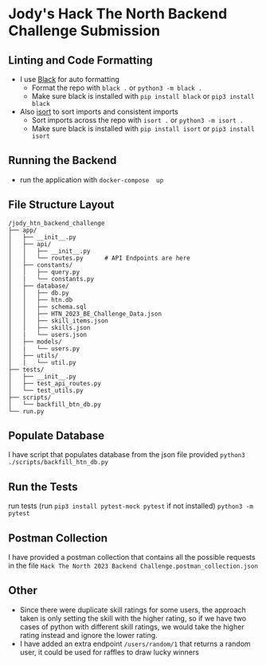 # Jody's Hack The North Backend Challenge Submission

## Linting and Code Formatting
- I use [Black](ms-python.black-formatter) for auto formatting
    - Format the repo with `black .` or `python3 -m black .`
    - Make sure black is installed with `pip install black` or `pip3 install black`
- Also [isort](ms-python.isort) to sort imports and consistent imports
    - Sort imports across the repo with `isort .` or `python3 -m isort .`
    - Make sure black is installed with `pip install isort` or `pip3 install isort`


## Running the Backend
- run the application with 
```docker-compose  up```


## File Structure Layout
```
/jody_htn_backend_challenge
├── app/
│   ├── __init__.py
│   ├── api/
│   │   ├── __init__.py
│   │   └── routes.py      # API Endpoints are here
│   ├── constants/
│   │   ├── query.py
│   |   └── constants.py
│   ├── database/
│   │   ├── db.py
│   │   ├── htn.db
│   │   ├── schema.sql
│   │   ├── HTN_2023_BE_Challenge_Data.json
│   │   ├── skill_items.json
│   │   ├── skills.json
│   |   └── users.json
│   ├── models/
│   |   └── users.py
│   ├── utils/
│   |   └── util.py
├── tests/
│   ├── __init__.py
│   ├── test_api_routes.py
│   └── test_utils.py
├── scripts/
│   └── backfill_btn_db.py
└── run.py
```

## Populate Database
I have script that populates database from the json file provided
```python3 ./scripts/backfill_htn_db.py```

## Run the Tests
run tests (run `pip3 install pytest-mock pytest` if not installed)
```python3 -m pytest```


## Postman Collection
I have provided a postman collection that contains all the possible requests in the file 
```Hack The North 2023 Backend Challenge.postman_collection.json```


## Other
* Since there were duplicate skill ratings for some users, the approach taken is only setting the skill with the higher rating, so if we have two cases of python with different skill ratings, we would take the higher rating instead and ignore the lower rating.
* I have added an extra endpoint `/users/random/1` that returns a random user, it could be used for raffles to draw lucky winners